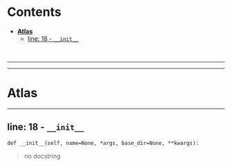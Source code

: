 



Contents
========

* [**Atlas**](#atlas)
	* [line: 18 - `__init__`](#line-18---__init__)


&nbsp;

--------

--------
# **Atlas**




--------
## line: 18 - `__init__`
  
```  
def __init__(self, name=None, *args, base_dir=None, **kwargs):
```


>  no docstring